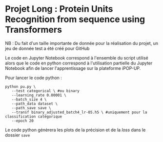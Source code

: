 # Projet Long : Protein Units Recognition from sequence using Transformers

NB : Du fait d'un taille importante de donnée pour la réalisation du projet, un jeu de donnée test a été créé pour GitHub

Le code en Jupyter Notebook correspond à l'ensemble du script utilisé alors que le code en python correspond à l'utilisation partielle du Jupyter Notebook afin de lancer l'apprentissage sur la plateforme iPOP-UP.

Pour lancer le code python :
```
python pu.py \
   --test categorical \ #ou binary
   --learning_rate 0.00001 \
   --batch_size 4 \
   --path_data dataset \
   --path_save save \
   --transf binary_adjusted_batch4_lr-05.h5 \ #uniquement pour la classification catégorique
   --epoch 20
```
Le code python génèrera les plots de la précision et de la _loss_ dans le dossier `save`
